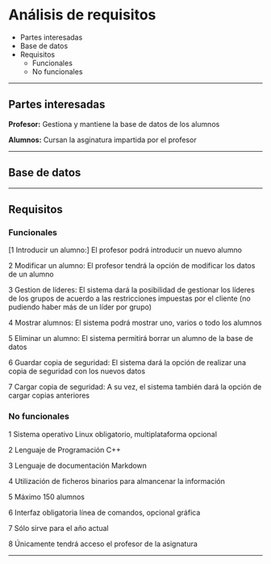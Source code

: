 # Análisis de requisitos

* Partes interesadas
* Base de datos
* Requisitos
  * Funcionales
  * No funcionales

***


## Partes interesadas

**Profesor:** Gestiona y mantiene la base de datos de los alumnos

**Alumnos:** Cursan la asginatura impartida por el profesor

***




## Base de datos



***



## Requisitos

### Funcionales

  [1 Introducir un alumno:] El profesor podrá introducir un nuevo alumno
  
  2 Modificar un alumno: El profesor tendrá la opción de modificar los datos de un alumno
 
  3 Gestion de líderes: El sistema dará la posibilidad de gestionar los líderes de los grupos de acuerdo a las restricciones impuestas por el cliente (no pudiendo haber más de un líder por grupo)
  
  4 Mostrar alumnos: El sistema podrá mostrar uno, varios o todo los alumnos
  
  5 Eliminar un alumno: El sistema permitirá borrar un alumno de la base de datos
  
  6 Guardar copia de seguridad: El sistema dará la opción de realizar una copia de seguridad con los nuevos datos
  
  7 Cargar copia de seguridad: A su vez, el sistema también dará la opción de cargar copias anteriores
  
 
  
  
  
  
### No funcionales

  1 Sistema operativo Linux obligatorio, multiplataforma opcional
  
  2 Lenguaje de Programación C++
  
  3 Lenguaje de documentación Markdown
  
  4 Utilización de ficheros binarios para almancenar la información
  
  5 Máximo 150 alumnos
  
  6 Interfaz obligatoria línea de comandos, opcional gráfica
  
  7 Sólo sirve para el año actual
  
  8 Únicamente tendrá acceso el profesor de la asignatura
  



***


